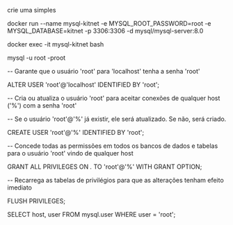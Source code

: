 crie uma simples



docker run --name mysql-kitnet -e MYSQL_ROOT_PASSWORD=root -e MYSQL_DATABASE=kitnet -p 3306:3306 -d mysql/mysql-server:8.0



docker exec -it mysql-kitnet bash



mysql -u root -proot





-- Garante que o usuário 'root' para 'localhost' tenha a senha 'root'

ALTER USER 'root'@'localhost' IDENTIFIED BY 'root';



-- Cria ou atualiza o usuário 'root' para aceitar conexões de qualquer host ('%') com a senha 'root'

-- Se o usuário 'root'@'%' já existir, ele será atualizado. Se não, será criado.

CREATE USER 'root'@'%' IDENTIFIED BY 'root';



-- Concede todas as permissões em todos os bancos de dados e tabelas para o usuário 'root' vindo de qualquer host

GRANT ALL PRIVILEGES ON *.* TO 'root'@'%' WITH GRANT OPTION;



-- Recarrega as tabelas de privilégios para que as alterações tenham efeito imediato

FLUSH PRIVILEGES;



SELECT host, user FROM mysql.user WHERE user = 'root';
